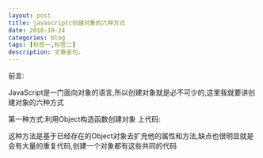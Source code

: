 ```yaml
---
layout: post
title: javascriptc创建对象的六种方式
date: 2018-10-24
categories: blog
tags: [标签一,标签二]
description: 文章金句。
---
```

前言:

JavaScript是一门面向对象的语言,所以创建对象就是必不可少的,这里我就要讲创建对象的六种方式

第一种方式:利用Object构造函数创建对象
上代码:

<script type="text/javascript">
//创建对象的第一种方式:利用Object构造函数创建对象
var person=new Object();
person.name="helloworld";
person.age=10;
person.info=function(){
alert(this.name+this.age);

}
person.info();
</script>

这种方法是基于已经存在的Object对象去扩充他的属性和方法,缺点也很明显就是会有大量的重复代码,创建一个对象都有这些共同的代码





